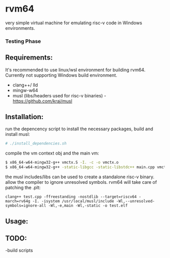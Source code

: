 # rvm64
very simple virtual machine for emulating risc-v code in Windows environments.

### Testing Phase

## Requirements:
It's recommended to use linux/wsl environment for building rvm64. Currently not supporting Windows build environment.
- clang++/ lld
- mingw-w64
- musl (libs/headers used for risc-v binaries) - https://github.com/kraj/musl

## Installation:
run the depencency script to install the necessary packages, build and install musl:
```sh
# ./install_dependencies.sh
```
compile the vm context obj and the main vm:
```sh
$ x86_64-w64-mingw32-g++ vmctx.S -I. -c -o vmctx.o
$ x86_64-w64-mingw32-g++ -static-libgcc -static-libstdc++ main.cpp vmctx.o -I. -o rvm64.exe
```
the musl includes/libs can be used to create a standalone risc-v binary.
allow the compiler to ignore unresolved symbols. rvm64 will take care of patching the .plt:
```
clang++ test.cpp -ffreestanding -nostdlib --target=riscv64 -march=rv64g -I. -isystem /usr/local/musl/include -Wl,--unresolved-symbols=ignore-all -Wl,-e,main -Wl,-static -o test.elf
```
## Usage:

## TODO:
-build scripts
